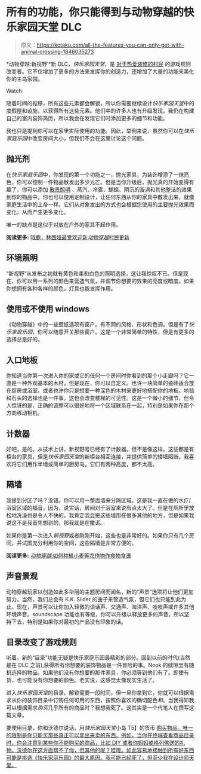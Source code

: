 # 所有的功能，你只能得到与动物穿越的快乐家园天堂 DLC

> 原文：<https://kotaku.com/all-the-features-you-can-only-get-with-animal-crossing-1848035273>

*动物穿越:新视野’*新 DLC，*快乐家园天堂*，是 [对于热爱装修的村民](https://kotaku.com/animal-crossings-happy-home-dlc-isnt-just-worth-buying-1848015955) 的游戏规则改变者。它不仅增加了更多的方法来发挥你的创造力，还增加了大量的功能来美化你的主岛家园。

Watch

随着时间的推移，所有这些元素都会解锁，所以你需要继续设计*快乐家园天堂*中的度假屋和设施，以获得所有这些元素。他们中的许多人也有升级发现。我仍在构建自己的室内装饰简历，所以我会在发现它们时添加更多的细节和功能。

我也只是提到你可以在家里实际使用的功能。因此，举例来说，虽然你可以在*快乐家庭乐园*中改变房间大小，但我们不会在这里讨论这个问题。

## 抛光剂

在*快乐家庭乐园*中，你发现的第一个功能之一，抛光家具，为装饰增添了一抹亮色，你可以控制一件物品散发出多少光芒。但是当你升级后，抛光真的开始变得有趣了，你可以添加 [散景照明](https://unsplash.com/s/photos/bokeh-light) 、蒸汽、冷雾、蝴蝶、阴沉的漩涡和其他整洁的效果到你的物品中。你也可以使用定制设计，让任何东西从你的家具中散发出来，就像家庭生活中的上帝一样。它们从对象发出的方式也会根据您使用的主要抛光效果而变化，从而产生更多变化。

唯一的缺点是这似乎对放在户外的家具不起作用。

**阅读更多:** [哦鹿，林西娅最受欢迎新*动物穿越*村民更新](https://kotaku.com/oh-deer-shino-is-the-most-popular-new-animal-crossing-1848019101)

## 环境照明

“新视野”从发布之初就有黄色和柔和白色的照明选择，这让我惊叹不已。但是现在，你可以用一系列的颜色来营造气氛，并调节你想要的效果的亮度或暗度。如果你想拥有各种各样的颜色，灯具也能发挥作用。

## 使用或不使用 windows

《动物穿越》中的一些壁纸选项有窗户。有不同的风格、形状和色调。但是有了*快乐家庭乐园*，你可以随意开关那些窗户。这是一个非常简单的特性，但是有更多的选择总是好的。

## 入口地板

你知道当你第一次进入你的家或它的任何一个房间时你看到的那个小走廊吗？它一直是一种外观基本的木材。但是现在，你可以自定义。也许一块简单的瓷砖适合放在厨房或浴室。或者也许你只是想要一种深色的木材来更好地搭配你的地板。地毯和石头的选择也是一件事。这也会改变楼梯的可见性。这是一个微小的细节，但令人惊讶的是，正确的调整可以很好地将一个区域联系在一起，特别是如果你在那个方向移动相机。

## 计数器

好吧，是的。从技术上讲，新视野号已经有了计数器。但不是像这样。这些都是有柜台的家具，但是*快乐家园天堂*的新柜台相互连接，并提供简单的矮墙隔断。我喜欢将它们用作半墙或简单的厨房岛。它们有两种高度，都不太高。

## 隔墙

我提到分区了吗？没错。你可以用一整面墙来分隔区域。这是我一直在做的水疗/浴室区域的福音，因为，说实话，房间对于浴室来说有点太大了。但是在厕所里放松地洗澡也是令人不快的。我肯定我会把这些墙用在很多其他的地方，但是如果我说这不是我首先想到的，那我就是在撒谎。

如果你是第一次进入*新视野*或者刚刚开始，这些也是非常好的。如果你只有几个房间，并试图充分利用你的空间，这些隔墙是非常方便的。

**阅读更多:** [*动物穿越*:如何种植小麦等农作物作食物食谱](https://kotaku.com/animal-crossing-how-to-grow-wheat-and-other-crops-for-1848022912)

## 声音景观

动物穿越玩家以创造如此多华丽的主题房间而闻名，新的“声景”选项将让他们更加努力。当然，我们总会有 K.K. Slider 的曲子来营造气氛，但它们也只能到此为止。现在，声景可以让你加入轻微的谈话声、交通声、海洋声、吱吱声或许多其他环境声音。soundscape 功能也有等级，你可以升级以释放更多的声音，所以坚持下去，特别是如果你对最初的产品没有印象的话。

## 目录改变了游戏规则

听着。新的“目录”功能无疑是快乐家庭乐园最精彩的部分。回到以前的时代(当然是在 DLC 之前),获得所有你想要的装饰物品是一件冒险的事。Nook 的缝隙里有随机选择的物品，如果他们没有你想要的那件家具，你必须等到他们有了。即使有货，也可能没有你想要的颜色。老实说，这感觉太像现实生活了。

进入*快乐家园天堂*的目录。解锁需要一段时间，但一旦你拿到它，你就可以根据需求从你的装饰目录中订购任何可用的东西，按照你喜欢的确切配色*和*。当我得知我可以根据需求*购买*几乎所有的商品时？我想我死了。这其实是一个代笔人在撰写这篇文章。

要使用目录，你和沃德尔说话，用*快乐家园天堂*小岛 T5】的货币 [购买物品。唯一的限制是你只能买那些真正可以拿出来卖的东西。例如，当你在终端查看商品目录时，你会注意到某些你不能购买的商品，比如 DIY 或者你妈妈或格列佛送的礼物。沃德尔在这方面帮不了你，但其他的呢？哇哦。如此容易地接触到所有好东西可能是挑选《快乐家庭乐园》的最大原因。我可能已经死了，但至少我在设计师天堂。](https://kotaku.com/lottie-from-animal-crossing-is-totally-scamming-everyon-1848023804)